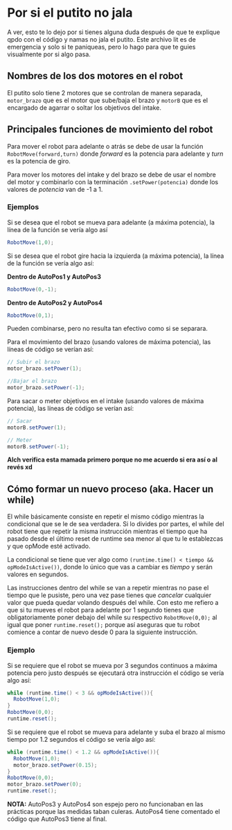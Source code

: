 # Por si el putito no jala

A ver, esto te lo dejo por si tienes alguna duda después de que te explique qpdo con el código y namas no jala el putito.
Este archivo lit es de emergencia y solo si te paniqueas, pero lo hago para que te guies visualmente por si algo pasa.

## Nombres de los dos motores en el robot
El putito solo tiene 2 motores que se controlan de manera separada, `motor_brazo` que es el motor que sube/baja el brazo y `motorB` que es el encargado de agarrar o soltar 
los objetivos del intake.

## Principales funciones de movimiento del robot
Para mover el robot para adelante o atrás se debe de usar la función `RobotMove(forward,turn)` donde _forward_ es la potencia para adelante y _turn_ es la potencia de giro.

Para mover los motores del intake y del brazo se debe de usar el nombre del motor y combinarlo con la terminación `.setPower(potencia)` donde los valores de _potencia_ van de -1 a 1.

### Ejemplos
Si se desea que el robot se mueva para adelante (a máxima potencia), la línea de la función se vería algo así
```java
RobotMove(1,0);
```

Si se desea que el robot gire hacia la izquierda (a máxima potencia), la línea de la función se vería algo así:

**Dentro de AutoPos1 y AutoPos3**
```java
RobotMove(0,-1);
```

**Dentro de AutoPos2 y AutoPos4**
```java
RobotMove(0,1);
```
Pueden combinarse, pero no resulta tan efectivo como si se separara.

Para el movimiento del brazo (usando valores de máxima potencia), las líneas de código se verían así:
```java
// Subir el brazo
motor_brazo.setPower(1);

//Bajar el brazo
motor_brazo.setPower(-1);
```

Para sacar o meter objetivos en el intake (usando valores de máxima potencia), las líneas de código se verían así:

```java
// Sacar
motorB.setPower(1);

// Meter
motorB.setPower(-1);
```

**Alch verifica esta mamada primero porque no me acuerdo si era así o al revés xd**


## Cómo formar un nuevo proceso (aka. Hacer un while)

El while básicamente consiste en repetir el mismo código mientras la condicional que se le de sea verdadera.
Si lo divides por partes, el while del robot tiene que repetir la misma instrucción mientras el tiempo que ha pasado desde el
último reset de runtime sea menor al que tu le establezcas y que opMode esté activado.

La condicional se tiene que ver algo como `(runtime.time() < tiempo && opModeIsActive())`, donde lo único que vas a cambiar es _tiempo_ y serán valores en segundos.

Las instrucciones dentro del while se van a repetir mientras no pase el tiempo que le pusiste, pero una vez pase tienes que _cancelar_ cualquier valor que pueda quedar volando
después del while. Con esto me refiero a que si tu mueves el robot para adelante por 1 segundo tienes que obligatoriamente poner debajo del while su respectivo `RobotMove(0,0);`
al igual que poner `runtime.reset();` porque así aseguras que tu robot comience a contar de nuevo desde 0 para la siguiente instrucción.

### Ejemplo
Si se requiere que el robot se mueva por 3 segundos continuos a máxima potencia pero justo después se ejecutará otra instrucción el código se vería algo así:

```java
while (runtime.time() < 3 && opModeIsActive()){
  RobotMove(1,0);
}
RobotMove(0,0);
runtime.reset();
```

Si se requiere que el robot se mueva para adelante y suba el brazo al mismo tiempo por 1.2 segundos el código se vería algo así:

```java
while (runtime.time() < 1.2 && opModeIsActive()){
  RobotMove(1,0);
  motor_brazo.setPower(0.15);
}
RobotMove(0,0);
motor_brazo.setPower(0);
runtime.reset();
```

**NOTA:** AutoPos3 y AutoPos4 son espejo pero no funcionaban en las prácticas porque las medidas 
taban culeras. AutoPos4 tiene comentado el código que AutoPos3 tiene al final.
